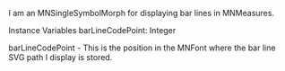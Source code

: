 I am an MNSingleSymbolMorph for displaying bar lines in MNMeasures.

Instance Variables
	barLineCodePoint:		Integer

barLineCodePoint
	- This is the position in the MNFont where the bar line SVG path I display is stored.
